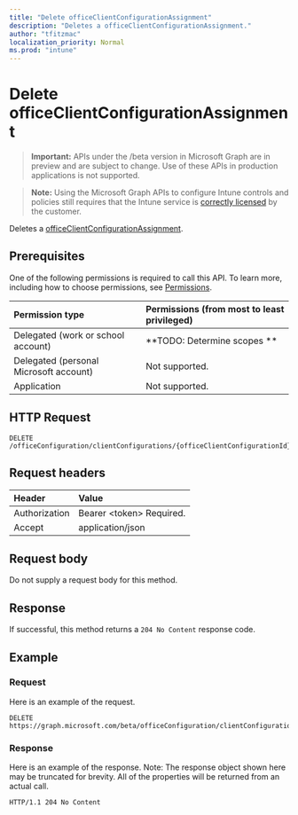 ```yaml
---
title: "Delete officeClientConfigurationAssignment"
description: "Deletes a officeClientConfigurationAssignment."
author: "tfitzmac"
localization_priority: Normal
ms.prod: "intune"
---
```


# Delete officeClientConfigurationAssignment

> **Important:** APIs under the /beta version in Microsoft Graph are in preview and are subject to change. Use of these APIs in production applications is not supported.

> **Note:** Using the Microsoft Graph APIs to configure Intune controls and policies still requires that the Intune service is [correctly licensed](https://go.microsoft.com/fwlink/?linkid=839381) by the customer.

Deletes a [officeClientConfigurationAssignment](../resources/intune-cirrus-officeclientconfigurationassignment.md).
## Prerequisites
One of the following permissions is required to call this API. To learn more, including how to choose permissions, see [Permissions](/graph/permissions-reference).

|Permission type|Permissions (from most to least privileged)|
|:---|:---|
|Delegated (work or school account)|**TODO: Determine scopes **|
|Delegated (personal Microsoft account)|Not supported.|
|Application|Not supported.|

## HTTP Request
<!-- {
  "blockType": "ignored"
}
-->
``` http
DELETE /officeConfiguration/clientConfigurations/{officeClientConfigurationId}/assignments/{officeClientConfigurationAssignmentId}
```

## Request headers
|Header|Value|
|:---|:---|
|Authorization|Bearer &lt;token&gt; Required.|
|Accept|application/json|

## Request body
Do not supply a request body for this method.

## Response
If successful, this method returns a `204 No Content` response code.

## Example
### Request
Here is an example of the request.
``` http
DELETE https://graph.microsoft.com/beta/officeConfiguration/clientConfigurations/{officeClientConfigurationId}/assignments/{officeClientConfigurationAssignmentId}
```

### Response
Here is an example of the response. Note: The response object shown here may be truncated for brevity. All of the properties will be returned from an actual call.
``` http
HTTP/1.1 204 No Content
```



